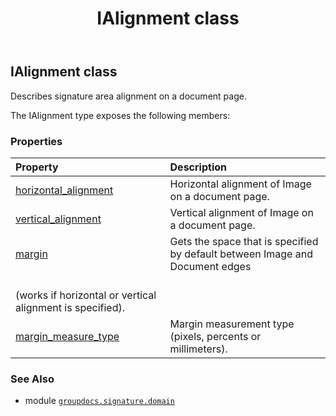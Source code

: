 ﻿---
title: IAlignment class
second_title: GroupDocs.Signature for Python via .NET API References
description: 
type: docs
url: /python-net/groupdocs.signature.domain/ialignment/
is_root: false
weight: 180
---

## IAlignment class

Describes signature area alignment on a document page.



The IAlignment type exposes the following members:

### Properties
| Property | Description |
| :- | :- |
| [horizontal_alignment](/signature/python-net/groupdocs.signature.domain/ialignment/horizontal_alignment) | Horizontal alignment of Image on a document page. |
| [vertical_alignment](/signature/python-net/groupdocs.signature.domain/ialignment/vertical_alignment) | Vertical alignment of Image on a document page. |
| [margin](/signature/python-net/groupdocs.signature.domain/ialignment/margin) | Gets the space that is specified by default between Image and Document edges<br/>(works if horizontal or vertical alignment is specified). |
| [margin_measure_type](/signature/python-net/groupdocs.signature.domain/ialignment/margin_measure_type) | Margin measurement type (pixels, percents or millimeters). |



### See Also
* module [`groupdocs.signature.domain`](..)
